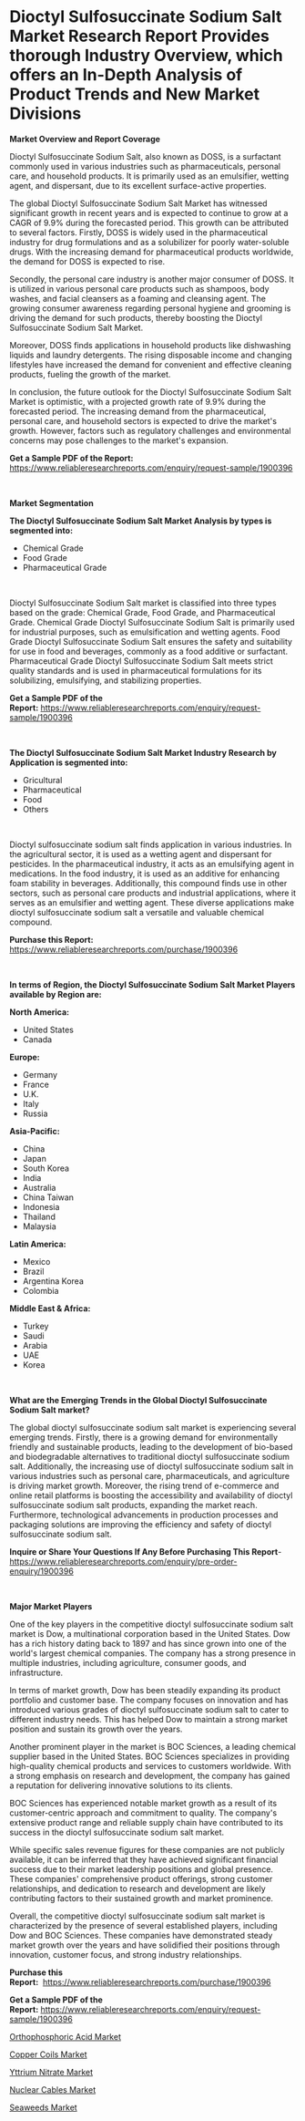 <p><h1>Dioctyl Sulfosuccinate Sodium Salt Market Research Report Provides thorough Industry Overview, which offers an In-Depth Analysis of Product Trends and New Market Divisions</h1></p><p><strong>Market Overview and Report Coverage</strong></p>
<p><p>Dioctyl Sulfosuccinate Sodium Salt, also known as DOSS, is a surfactant commonly used in various industries such as pharmaceuticals, personal care, and household products. It is primarily used as an emulsifier, wetting agent, and dispersant, due to its excellent surface-active properties.</p><p>The global Dioctyl Sulfosuccinate Sodium Salt Market has witnessed significant growth in recent years and is expected to continue to grow at a CAGR of 9.9% during the forecasted period. This growth can be attributed to several factors. Firstly, DOSS is widely used in the pharmaceutical industry for drug formulations and as a solubilizer for poorly water-soluble drugs. With the increasing demand for pharmaceutical products worldwide, the demand for DOSS is expected to rise.</p><p>Secondly, the personal care industry is another major consumer of DOSS. It is utilized in various personal care products such as shampoos, body washes, and facial cleansers as a foaming and cleansing agent. The growing consumer awareness regarding personal hygiene and grooming is driving the demand for such products, thereby boosting the Dioctyl Sulfosuccinate Sodium Salt Market.</p><p>Moreover, DOSS finds applications in household products like dishwashing liquids and laundry detergents. The rising disposable income and changing lifestyles have increased the demand for convenient and effective cleaning products, fueling the growth of the market.</p><p>In conclusion, the future outlook for the Dioctyl Sulfosuccinate Sodium Salt Market is optimistic, with a projected growth rate of 9.9% during the forecasted period. The increasing demand from the pharmaceutical, personal care, and household sectors is expected to drive the market's growth. However, factors such as regulatory challenges and environmental concerns may pose challenges to the market's expansion.</p></p>
<p><strong>Get a Sample PDF of the Report:</strong> <a href="https://www.reliableresearchreports.com/enquiry/request-sample/1900396">https://www.reliableresearchreports.com/enquiry/request-sample/1900396</a></p>
<p>&nbsp;</p>
<p><strong>Market Segmentation</strong></p>
<p><strong>The Dioctyl Sulfosuccinate Sodium Salt Market Analysis by types is segmented into:</strong></p>
<p><ul><li>Chemical Grade</li><li>Food Grade</li><li>Pharmaceutical Grade</li></ul></p>
<p>&nbsp;</p>
<p><p>Dioctyl Sulfosuccinate Sodium Salt market is classified into three types based on the grade: Chemical Grade, Food Grade, and Pharmaceutical Grade. Chemical Grade Dioctyl Sulfosuccinate Sodium Salt is primarily used for industrial purposes, such as emulsification and wetting agents. Food Grade Dioctyl Sulfosuccinate Sodium Salt ensures the safety and suitability for use in food and beverages, commonly as a food additive or surfactant. Pharmaceutical Grade Dioctyl Sulfosuccinate Sodium Salt meets strict quality standards and is used in pharmaceutical formulations for its solubilizing, emulsifying, and stabilizing properties.</p></p>
<p><strong>Get a Sample PDF of the Report:</strong>&nbsp;<a href="https://www.reliableresearchreports.com/enquiry/request-sample/1900396">https://www.reliableresearchreports.com/enquiry/request-sample/1900396</a></p>
<p>&nbsp;</p>
<p><strong>The Dioctyl Sulfosuccinate Sodium Salt Market Industry Research by Application is segmented into:</strong></p>
<p><ul><li>Gricultural</li><li>Pharmaceutical</li><li>Food</li><li>Others</li></ul></p>
<p>&nbsp;</p>
<p><p>Dioctyl sulfosuccinate sodium salt finds application in various industries. In the agricultural sector, it is used as a wetting agent and dispersant for pesticides. In the pharmaceutical industry, it acts as an emulsifying agent in medications. In the food industry, it is used as an additive for enhancing foam stability in beverages. Additionally, this compound finds use in other sectors, such as personal care products and industrial applications, where it serves as an emulsifier and wetting agent. These diverse applications make dioctyl sulfosuccinate sodium salt a versatile and valuable chemical compound.</p></p>
<p><strong>Purchase this Report:</strong>&nbsp; <a href="https://www.reliableresearchreports.com/purchase/1900396">https://www.reliableresearchreports.com/purchase/1900396</a></p>
<p>&nbsp;</p>
<p><strong>In terms of Region, the Dioctyl Sulfosuccinate Sodium Salt Market Players available by Region are:</strong></p>
<p>
    <p> <strong> North America: </strong>
        <ul>
            <li>United States</li>
            <li>Canada</li>
        </ul>
        </p> 
    <p> <strong> Europe: </strong>
        <ul>
            <li>Germany</li>
            <li>France</li>
            <li>U.K.</li>
            <li>Italy</li>
            <li>Russia</li>
        </ul>
        </p> 
    <p> <strong> Asia-Pacific: </strong>
        <ul>
            <li>China</li>
            <li>Japan</li>
            <li>South Korea</li>
            <li>India</li>
            <li>Australia</li>
            <li>China Taiwan</li>
            <li>Indonesia</li>
            <li>Thailand</li>
            <li>Malaysia</li>
        </ul>
        </p> 
    <p> <strong> Latin America: </strong>
        <ul>
            <li>Mexico</li>
            <li>Brazil</li>
            <li>Argentina Korea</li>
            <li>Colombia</li>
        </ul>
        </p> 
    <p> <strong> Middle East & Africa: </strong>
        <ul>
            <li>Turkey</li>
            <li>Saudi</li>
            <li>Arabia</li>
            <li>UAE</li>
            <li>Korea</li>
        </ul>
    </p>
    </p>
<p>&nbsp;</p>
<p><strong>What are the Emerging Trends in the Global Dioctyl Sulfosuccinate Sodium Salt market?</strong></p>
<p><p>The global dioctyl sulfosuccinate sodium salt market is experiencing several emerging trends. Firstly, there is a growing demand for environmentally friendly and sustainable products, leading to the development of bio-based and biodegradable alternatives to traditional dioctyl sulfosuccinate sodium salt. Additionally, the increasing use of dioctyl sulfosuccinate sodium salt in various industries such as personal care, pharmaceuticals, and agriculture is driving market growth. Moreover, the rising trend of e-commerce and online retail platforms is boosting the accessibility and availability of dioctyl sulfosuccinate sodium salt products, expanding the market reach. Furthermore, technological advancements in production processes and packaging solutions are improving the efficiency and safety of dioctyl sulfosuccinate sodium salt.</p></p>
<p><strong>Inquire or Share Your Questions If Any Before Purchasing This Report</strong>- <a href="https://www.reliableresearchreports.com/enquiry/pre-order-enquiry/1900396">https://www.reliableresearchreports.com/enquiry/pre-order-enquiry/1900396</a></p>
<p>&nbsp;</p>
<p><strong>Major Market Players</strong></p>
<p><p>One of the key players in the competitive dioctyl sulfosuccinate sodium salt market is Dow, a multinational corporation based in the United States. Dow has a rich history dating back to 1897 and has since grown into one of the world's largest chemical companies. The company has a strong presence in multiple industries, including agriculture, consumer goods, and infrastructure.</p><p>In terms of market growth, Dow has been steadily expanding its product portfolio and customer base. The company focuses on innovation and has introduced various grades of dioctyl sulfosuccinate sodium salt to cater to different industry needs. This has helped Dow to maintain a strong market position and sustain its growth over the years.</p><p>Another prominent player in the market is BOC Sciences, a leading chemical supplier based in the United States. BOC Sciences specializes in providing high-quality chemical products and services to customers worldwide. With a strong emphasis on research and development, the company has gained a reputation for delivering innovative solutions to its clients.</p><p>BOC Sciences has experienced notable market growth as a result of its customer-centric approach and commitment to quality. The company's extensive product range and reliable supply chain have contributed to its success in the dioctyl sulfosuccinate sodium salt market.</p><p>While specific sales revenue figures for these companies are not publicly available, it can be inferred that they have achieved significant financial success due to their market leadership positions and global presence. These companies' comprehensive product offerings, strong customer relationships, and dedication to research and development are likely contributing factors to their sustained growth and market prominence.</p><p>Overall, the competitive dioctyl sulfosuccinate sodium salt market is characterized by the presence of several established players, including Dow and BOC Sciences. These companies have demonstrated steady market growth over the years and have solidified their positions through innovation, customer focus, and strong industry relationships.</p></p>
<p><strong>Purchase this Report:</strong>&nbsp;&nbsp;<a href="https://www.reliableresearchreports.com/purchase/1900396">https://www.reliableresearchreports.com/purchase/1900396</a></p>
<p></p>
<p><strong>Get a Sample PDF of the Report:</strong>&nbsp;<a href="https://www.reliableresearchreports.com/enquiry/request-sample/1900396">https://www.reliableresearchreports.com/enquiry/request-sample/1900396</a></p>
<p><p><a href="https://github.com/aashishrp02/Market-Research-Report-List-1/blob/main/orthophosphoric-acid-market.md">Orthophosphoric Acid Market</a></p><p><a href="https://github.com/aashishrp/Market-Research-Report-List-1/blob/main/copper-coils-market.md">Copper Coils Market</a></p><p><a href="https://github.com/aasishrp01/Market-Research-Report-List-1/blob/main/yttrium-nitrate-market.md">Yttrium Nitrate Market</a></p><p><a href="https://github.com/Paul14Anderson63/Market-Research-Report-List-1/blob/main/nuclear-cables-market.md">Nuclear Cables Market</a></p><p><a href="https://github.com/dringals/Market-Research-Report-List-1/blob/main/seaweeds-market.md">Seaweeds Market</a></p></p>